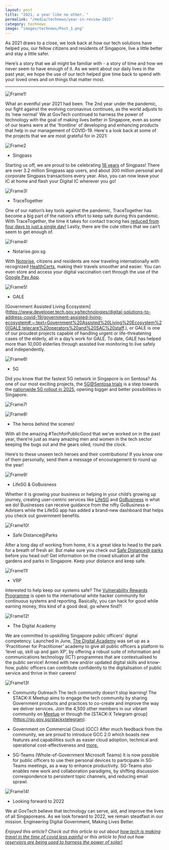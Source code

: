 ```yaml
---
layout: post
title: "2021, a year like no other. "
permalink: "/media/technews/year-in-review-2021"
category: technews
image: "images/technews/Post_1.png"
---
```

As 2021 draws to a close, we look back at how our tech solutions have helped you, our fellow citizens and residents of Singapore, live a little better and stay a little safer. 

Here’s a story that we all might be familiar with - a story of time and how we never seem to have enough of it. As we went about our daily lives in the past year, we hope the use of our tech helped give time back to spend wth your loved ones and on things that matter most.

---

![Frame1!](/images/technews/Post_1.png)

What an eventful year 2021 had been. The 2nd year under the pandemic, our fight against the evolving coronavirus continues, as the world adjusts to its ‘new normal' 
We at GovTech continued to harness the power of technology with the goal of making lives better in Singapore, even as some of our teams were at the 'frontline' of developing and enhancing products that help in our management of COVID-19. Here's a look back at some of the projects that we are most grateful for in 2021:


![Frame2](/images/technews/Post_2.png)
- Singpass

Starting us off, we are proud to be celebrating [18 years](https://www.singpass.gov.sg/singpass/common/aboutus) of Singpass! There are over 3.2 million Singpass app users, and about 300 million personal and corporate Singpass transactions every year. Also, you can now leave your IC at home and flash your Digital IC wherever you go!

![Frame3!](/images/technews/Post_3.png)
- TraceTogether 

One of our nation’s key tools against the pandemic, TraceTogether has become a big part of the nation’s effort to keep safe during this pandemic. With TraceTogether, the time it takes for contact tracing has [reduced from four days to just a single day!](https://www.straitstimes.com/singapore/health/time-for-contact-tracing-cut-by-more-than-half-with-tracetogether-safeentry) Lastly, there are the cute otters that we can’t seem to get enough of.

![Frame4!](/images/technews/Post_4.png)

- Notarise.gov.sg

With [Notαrise](https://www.notarise.gov.sg/faq), citizens and residents are now traveling internationally with recognized [HealthCerts](https://www.healthcerts.gov.sg/faq/), making their travels smoother and easier. You can even store and access your digital vaccination cert through the use of the [Google Pay App](https://www.traveldailymedia.com/singaporeans-can-access-vaccination-certificates-in-google-pay-app/).   

![Frame5!](/images/technews/Post_5.png)
- GALE

[Government Assisted Living Ecosystem](https://www.developer.tech.gov.sg/technologies/digital-solutions-to-address-covid-19/government-assisted-living-ecosystem#:~:text=Government%20Assisted%20Living%20Ecosystem%20(GALE,telecare%20operators%20and%20SAC%20staff.), or GALE is one of our proudest projects capable of handling urgent or life-threatening cases of the elderly, all in a day’s work for GALE. To date, GALE has helped more than 10,000 elderlies through assisted live monitoring to live safely and independently.

![Frame6!](/images/technews/Post_6.png)
- 5G

Did you know that the fastest 5G network in Singapore is on Sentosa? As one of our most exciting projects, the [5G@Sentosa trials](https://www.tech.gov.sg/media/media-releases/2021-10-20-first-batch-of-public-sector-5g-trials-at-sentosa-underway) is a step towards the [nationwide 5G rollout in 2025](https://www.imda.gov.sg/programme-listing/5G-Innovation?utm_medium=sem&utm_source=google&utm_campaign=5g&utm_content=brand), opening bigger and better possibilities in Singapore. 

![Frame7!](/images/technews/Post_7.png)


![Frame8!](/images/technews/Post_8.png)
- The heros behind the scenes!

With all the amazing #TechforPublicGood that we've worked on in the past year,  there’re just as many amazing men and women in the tech sector keeping the bugs out and the gears oiled, round the clock.  

Here’s to these unseen tech heroes and their contributions! If you know one of them personally, send them a message of encouragement to round up the year! 


![Frame9!](/images/technews/Post_9.png)
- LifeSG & GoBuisness

Whether it is growing your business or helping in your child’s growing up journey, creating user-centric services like [LifeSG](https://www.life.gov.sg/help-support/about-lifesg) and [GoBusiness](https://www.gobusiness.gov.sg/faqs/popular/) is what we do! Businesses can receive guidance from the nifty GoBusiness e-Advisers while the LifeSG app has added a brand-new dashboard that helps you check out government benefits.


![Frame10!](/images/technews/Post_10.png)
- Safe Distance@Parks 

After a long day of working from home, it is a great idea to head to the park for a breath of fresh air. But make sure you check out [Safe Distance@ parks](https://www.tech.gov.sg/media/technews/safe-distance-at-nparks) before you head out! Get information on the crowd situation at all the gardens and parks in Singapore. Keep your distance and keep safe.

![Frame11!](/images/technews/Post_11.png)
- VRP

Interested to help keep our systems safe? The [Vulnerability Rewards Programme](https://www.tech.gov.sg/media/media-releases/2021-08-31-new-vulnerability-rewards-programme) is open to the international white hacker community for continuous systems and reporting. Basically, you can hack for good while earning money, this kind of a good deal, go where find?!

![Frame12!](/images/technews/Post_12.png)
- The Digital Academy

We are committed to upskilling Singapore public officers' digital competency. Launched in June, [The Digital Academy](https://thedigitalacademy.tech.gov.sg/frequently-asked-questions) was set up as a ‘Practitioner for Practitioner’ academy to give all public officers a platform to ‘level up, skill up and gain XP’, by offering a robust suite of information and communications technology (ICT) programmes that are contextualised to the public service! Armed with new and/or updated digital skills and know-how, public officers can contribute confidently to the digitalisation of public service and thrive in their careers!	

![Frame13!](/images/technews/Post_13.png)
- Community Outreach
The tech community doesn’t stop learning! The STACK-X Meetup aims to engage the tech community by sharing Government products and practices to co-create and improve the way we deliver services. Join the 4,500 other members in our vibrant community on [Meetup](https://go.gov.sg/stackxmeetup) or through the [STACK-X Telegram group]
(https://go.gov.sg/stackxtelegram).


- Government on Commercial Cloud (GCC)
 After much feedback from the community, we are proud to introduce GCC 2.0 which boasts new features and capabilities such as easier cloud adoption, technical and operational cost-effectiveness and [more.](https://www.developer.tech.gov.sg/technologies/infrastructure-and-hosting/government-on-commercial-cloud.html)

- SG-Teams (Whole-of-Government Microsoft Teams)
It is now possible for public officers to use their personal devices to participate in SG-Teams meetings, as a way to enhance productivity.
SG-Teams also enables new work and collaboration paradigms, by shifting discussion correspondence to persistent topic channels, and reducing email sprawl. 


![Frame14!](/images/technews/Post_14.png)
- Looking forward to 2022

We at GovTech believe that technology can serve, aid, and improve the lives of all Singaporeans. As we look forward to 2022, we remain steadfast in our mission.
Engineering Digital Government, Making Lives Better.

*Enjoyed this article? Check out this article to out about [how tech is making travel in the time of covid less painful](https://www.tech.gov.sg/media/technews/travel-in-the-time-of-covid) or this article to find out how [reserviors are being used to harness the power of solar!](https://www.tech.gov.sg/media/technews/benefits-of-solar-polar).*



